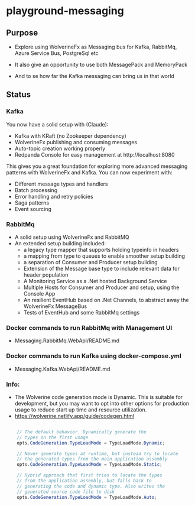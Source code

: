 # playground-messaging

## Purpose
- Explore using WolverineFx as Messaging bus for Kafka, RabbitMq, Azure Service Bus, PostgreSql etc

- It also give an opportunity to use both MessagePack and MemoryPack
- And to se how far the Kafka messaging can bring us in that world


## Status

### Kafka
You now have a solid setup with (Claude):
- Kafka with KRaft (no Zookeeper dependency)
- WolverineFx publishing and consuming messages
- Auto-topic creation working properly
- Redpanda Console for easy management at http://localhost:8080

This gives you a great foundation for exploring more advanced messaging patterns with WolverineFx and Kafka. You can now experiment with:

- Different message types and handlers
- Batch processing
- Error handling and retry policies
- Saga patterns
- Event sourcing

### RabbitMq

- A solid setup using WolverineFx and RabbitMQ
- An extended setup building included: 
  - a legacy type mapper that supports holding typeinfo in headers
  - a mapping from type to queues to enable smoother setup building
  - a separation of Consumer and Producer setup building
  - Extension of the Message base type to include relevant data for header population
  - A Monitoring Service as a .Net hosted Background Service
  - Multiple Hosts for Consumer and Producer and setup, using the Console App
  - An resilient EventHub based on .Net Channels, to abstract away the WolverineFx MessageBus
  - Tests of EventHub and some RabbitMq settings


### Docker commands to run RabbitMq with Management UI
- Messaging.RabbitMq.WebApi/README.md


### Docker commands to run Kafka using docker-compose.yml
- Messaging.Kafka.WebApi/README.md
 

### Info:
- The Wolverine code generation mode is Dynamic. This is suitable for development, but you may want to opt into other options for production usage to reduce start up time and resource utilization.
- https://wolverine.netlify.app/guide/codegen.html

```csharp

    // The default behavior. Dynamically generate the
    // types on the first usage
    opts.CodeGeneration.TypeLoadMode = TypeLoadMode.Dynamic;

    // Never generate types at runtime, but instead try to locate
    // the generated types from the main application assembly
    opts.CodeGeneration.TypeLoadMode = TypeLoadMode.Static;

    // Hybrid approach that first tries to locate the types
    // from the application assembly, but falls back to
    // generating the code and dynamic type. Also writes the
    // generated source code file to disk
    opts.CodeGeneration.TypeLoadMode = TypeLoadMode.Auto;

```
